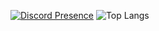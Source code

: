 [![Discord Presence](https://lanyard-profile-readme.vercel.app/api/797951695736012870)](https://discord.com/users/797951695736012870)
![Top Langs](https://github-readme-stats-seven-nu-41.vercel.app/api/top-langs/?username=Daki-Slasher&langs_count=8&bg_color=0d1117&text_color=f0f6fc&hide_border=true)
